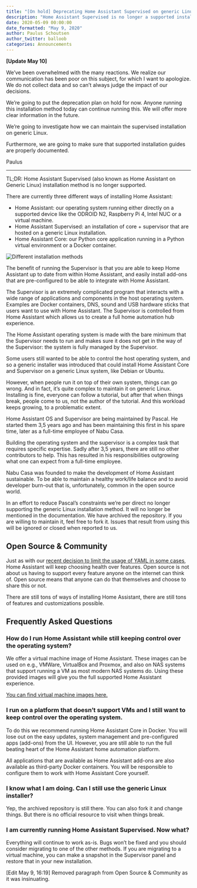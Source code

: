 ```yaml
---
title: "[On hold] Deprecating Home Assistant Supervised on generic Linux"
description: "Home Assistant Supervised is no longer a supported installation option."
date: 2020-05-09 00:00:00
date_formatted: "May 9, 2020"
author: Paulus Schoutsen
author_twitter: balloob
categories: Announcements
---
```


**[Update May 10]**

We’ve been overwhelmed with the many reactions. We realize our communication has been poor on this subject, for which I want to apologize. We do not collect data and so can’t always judge the impact of our decisions.

We’re going to put the deprecation plan on hold for now. Anyone running this installation method today can continue running this. We will offer more clear information in the future.

We’re going to investigate how we can maintain the supervised installation on generic Linux.

Furthermore, we are going to make sure that supported installation guides are properly documented.

Paulus

---

TL;DR: Home Assistant Supervised (also known as Home Assistant on Generic Linux) installation method is no longer supported.

There are currently three different ways of installing Home Assistant:

- Home Assistant: our operating system running either directly on a supported device like the ODROID N2, Raspberry Pi 4, Intel NUC or a virtual machine.
- Home Assistant Supervised: an installation of core + supervisor that are hosted on a generic Linux installation.
- Home Assistant Core: our Python core application running in a Python virtual environment or a Docker container.

![Different installation methods](/images/blog/2020-05-09-deprecating-supervised/installation-options.png)

The benefit of running the Supervisor is that you are able to keep Home Assistant up to date from within Home Assistant, and easily install add-ons that are pre-configured to be able to integrate with Home Assistant.

The Supervisor is an extremely complicated program that interacts with a wide range of applications and components in the host operating system. Examples are Docker containers, DNS, sound and USB hardware sticks that users want to use with Home Assistant. The Supervisor is controlled from Home Assistant which allows us to create a full home automation hub experience.

The Home Assistant operating system is made with the bare minimum that the Supervisor needs to run and makes sure it does not get in the way of the Supervisor: the system is fully managed by the Supervisor.

Some users still wanted to be able to control the host operating system, and so a generic installer was introduced that could install Home Assistant Core and Supervisor on a generic Linux system, like Debian or Ubuntu.

However, when people run it on top of their own system, things can go wrong. And in fact, it’s quite complex to maintain it on generic Linux. Installing is fine, everyone can follow a tutorial, but after that when things break, people come to us, not the author of the tutorial. And this workload keeps growing, to a problematic extent.

Home Assistant OS and Supervisor are being maintained by Pascal. He started them 3,5 years ago and has been maintaining this first in his spare time, later as a full-time employee of Nabu Casa.

Building the operating system and the supervisor is a complex task that requires specific expertise. Sadly after 3,5 years, there are still no other contributors to help. This has resulted in his responsibilities outgrowing what one can expect from a full-time employee.

Nabu Casa was founded to make the development of Home Assistant sustainable. To be able to maintain a healthy work/life balance and to avoid developer burn-out that is, unfortunately, common in the open source world.

In an effort to reduce Pascal’s constraints we’re per direct no longer supporting the generic Linux installation method. It will no longer be mentioned in the documentation. We have archived the repository. If you are willing to maintain it, feel free to fork it. Issues that result from using this will be ignored or closed when reported to us.

## Open Source & Community

Just as with our [recent decision to limit the usage of YAML in some cases](https://www.home-assistant.io/blog/2020/04/14/the-future-of-yaml/), Home Assistant will keep choosing health over features. Open source is not about us having to support every feature anyone on the internet can think of. Open source means that anyone can do that themselves and choose to share this or not.

There are still tons of ways of installing Home Assistant, there are still tons of features and customizations possible.

## Frequently Asked Questions

### How do I run Home Assistant while still keeping control over the operating system?

We offer a virtual machine image of Home Assistant. These images can be used on e.g., VMWare, VirtualBox and Proxmox, and also on NAS systems that support running a VM as most modern NAS systems do. Using these provided images will give you the full supported Home Assistant experience.

[You can find virtual machine images here.](https://www.home-assistant.io/hassio/installation/)

### I run on a platform that doesn’t support VMs and I still want to keep control over the operating system.

To do this we recommend running Home Assistant Core in Docker. You will lose out on the easy updates, system management and pre-configured apps (add-ons) from the UI. However, you are still able to run the full beating heart of the Home Assistant home automation platform.

All applications that are available as Home Assistant add-ons are also available as third-party Docker containers. You will be responsible to configure them to work with Home Assistant Core yourself.

### I know what I am doing. Can I still use the generic Linux installer?

Yep, the archived repository is still there. You can also fork it and change things. But there is no official resource to visit when things break.

### I am currently running Home Assistant Supervised. Now what?

Everything will continue to work as-is. Bugs won’t be fixed and you should consider migrating to one of the other methods. If you are migrating to a virtual machine, you can make a snapshot in the Supervisor panel and restore that in your new installation.

[Edit May 9, 16:19] Removed paragraph from Open Source & Community as it was insinuating.
